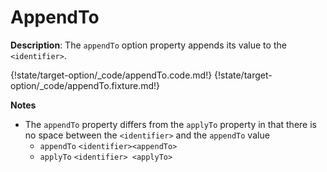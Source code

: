 # AppendTo

__Description__: The `appendTo` option property appends its value to the `<identifier>`.

{!state/target-option/_code/appendTo.code.md!}
{!state/target-option/_code/appendTo.fixture.md!}

__Notes__

+ The `appendTo` property differs from the `applyTo` property in that there is no space between the `<identifier>` and the `appendTo` value
    + `appendTo` <span class="arr-i"></span> `<identifier><appendTo>`
    + `applyTo` <span class="arr-i"></span> `<identifier> <applyTo>`

<div class="cf"></div>
<div class="end"></div>

